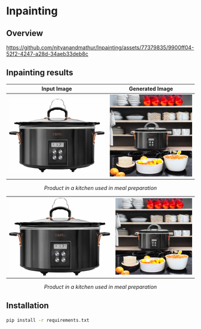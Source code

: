 # Inpainting

## Overview

https://github.com/nityanandmathur/Inpainting/assets/77379835/9900ff04-52f2-4247-a28d-34aeb33deb8c

## Inpainting results
| Input Image | Generated Image |
|:-----------:|:---------------:|
| ![Input](data/examples/example1.jpg) | ![Generated](data/generated/example1/Product%20in%20a%20kitchen%20used%20in%20meal%20preparation.png) |
<p align="center"><em>Product in a kitchen used in meal preparation</em></p>

| | |
|:-----------:|:---------------:|
| ![Input](data/examples/example1.jpg) | ![Generated](data/generated/example1/Product%20in%20a%20kitchen%20used%20in%20meal%20preparation.png) |
<p align="center"><em>Product in a kitchen used in meal preparation</em></p>

## Installation


```bash
pip install -r requirements.txt
